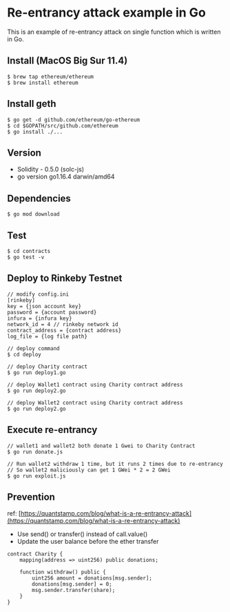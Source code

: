 # Re-entrancy attack example in Go

This is an example of re-entrancy attack on single function which is written in Go.

## Install (MacOS Big Sur 11.4)
```
$ brew tap ethereum/ethereum
$ brew install ethereum
```

## Install geth
```
$ go get -d github.com/ethereum/go-ethereum
$ cd $GOPATH/src/github.com/ethereum
$ go install ./...
```

## Version
- Solidity - 0.5.0 (solc-js)
- go version go1.16.4 darwin/amd64

## Dependencies
```
$ go mod download
```

## Test

```
$ cd contracts
$ go test -v
```

## Deploy to Rinkeby Testnet

```
// modify config.ini
[rinkeby]
key = {json account key}
password = {account password}
infura = {infura key}
network_id = 4 // rinkeby network id
contract_address = {contract address}
log_file = {log file path}

// deploy command
$ cd deploy

// deploy Charity contract
$ go run deploy1.go

// deploy Wallet1 contract using Charity contract address
$ go run deploy2.go

// deploy Wallet2 contract using Charity contract address
$ go run deploy2.go
```

## Execute re-entrancy

```
// wallet1 and wallet2 both donate 1 Gwei to Charity Contract
$ go run donate.js

// Run wallet2 withdraw 1 time, but it runs 2 times due to re-entrancy
// So wallet2 maliciously can get 1 GWei * 2 = 2 GWei
$ go run exploit.js
```

## Prevention

ref: [https://quantstamp.com/blog/what-is-a-re-entrancy-attack](https://quantstamp.com/blog/what-is-a-re-entrancy-attack)

- Use send() or transfer() instead of call.value()
- Update the user balance before the ether transfer

```
contract Charity {
    mapping(address => uint256) public donations;

    function withdraw() public {
        uint256 amount = donations[msg.sender];
        donations[msg.sender] = 0;
        msg.sender.transfer(share);
    }
}
```